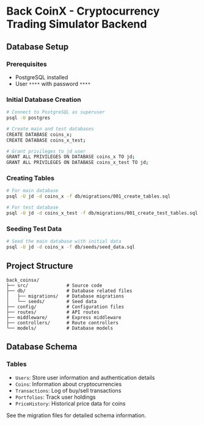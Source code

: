 # Back CoinX - Cryptocurrency Trading Simulator Backend

## Database Setup

### Prerequisites
- PostgreSQL installed
- User `****` with password `****`

### Initial Database Creation
```bash
# Connect to PostgreSQL as superuser
psql -U postgres

# Create main and test databases
CREATE DATABASE coins_x;
CREATE DATABASE coins_x_test;

# Grant privileges to jd user
GRANT ALL PRIVILEGES ON DATABASE coins_x TO jd;
GRANT ALL PRIVILEGES ON DATABASE coins_x_test TO jd;
```

### Creating Tables
```bash
# For main database
psql -U jd -d coins_x -f db/migrations/001_create_tables.sql

# For test database
psql -U jd -d coins_x_test -f db/migrations/001_create_test_tables.sql
```

### Seeding Test Data
```bash
# Seed the main database with initial data
psql -U jd -d coins_x -f db/seeds/seed_data.sql
```

## Project Structure
```
back_coinsx/
├── src/              # Source code
├── db/               # Database related files
│   ├── migrations/   # Database migrations
│   └── seeds/        # Seed data
├── config/           # Configuration files
├── routes/           # API routes
├── middleware/       # Express middleware
├── controllers/      # Route controllers
└── models/           # Database models
```

## Database Schema

### Tables
- `Users`: Store user information and authentication details
- `Coins`: Information about cryptocurrencies
- `Transactions`: Log of buy/sell transactions
- `Portfolios`: Track user holdings
- `PriceHistory`: Historical price data for coins

See the migration files for detailed schema information.
